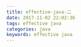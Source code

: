```yaml
---
title: effective-java-二
date: 2017-11-02 22:02:36
tags: effective java
categories: java
keywords: effective java
---
```


